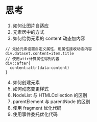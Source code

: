 # 思考

1. 如何让图片自适应
2. 元素居中的方式
3. 如何给伪元素的 content 动态加内容

```
// 先给元素设置自定义属性，用属性接收动态内容
div.dataset.content=item.title
// 使用attr计算属性得到内容
div::after{
  content:attr(data-content)
}
```

4. 如何创建元素
5. 如何动态变更样式
6. NodeList 与 HTMLCollection 的区别
7. parentElement 与 parentNode 的区别
8. 使用 fragment 优化代码
9. 使用事件委托优化代码
